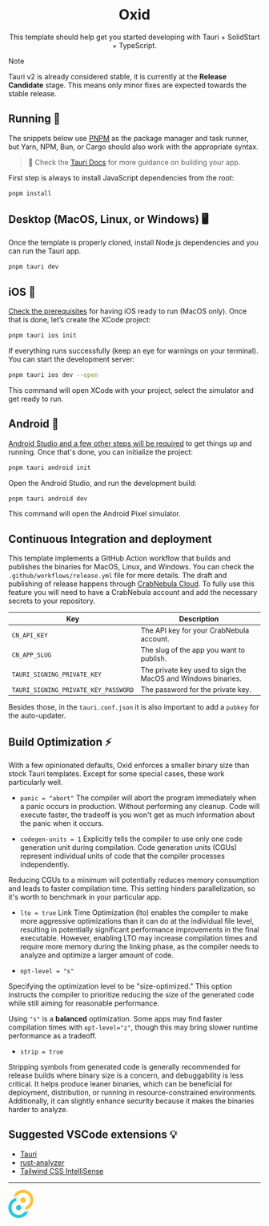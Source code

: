 <div align="center">
  <h1>Oxid</h1>
  <p>This template should help get you started developing with Tauri + SolidStart + TypeScript.</p>
</div>

> [!note]
> Tauri v2 is already considered stable, it is currently at the **Release Candidate** stage. This means only minor fixes are expected towards the stable release.

## Running 🚤

The snippets below use [PNPM](https://pnpm.io) as the package manager and task runner, but Yarn, NPM, Bun, or Cargo should also work with the appropriate syntax.

> 🛟 Check the [Tauri Docs](https://v2.tauri.app/) for more guidance on building your app.

First step is always to install JavaScript dependencies from the root:

```sh
pnpm install
```

## Desktop (MacOS, Linux, or Windows) 🖥️

Once the template is properly cloned, install Node.js dependencies and you can run the Tauri app.

```sh
pnpm tauri dev
```

## iOS 🍎

[Check the prerequisites](https://v2.tauri.app/guides/prerequisites/#ios) for having iOS ready to run (MacOS only).
Once that is done, let’s create the XCode project:

```sh
pnpm tauri ios init
```

If everything runs successfully (keep an eye for warnings on your terminal).
You can start the development server:

```sh
pnpm tauri ios dev --open
```

This command will open XCode with your project, select the simulator and get ready to run.

## Android 🤖

[Android Studio and a few other steps will be required](https://v2.tauri.app/guides/prerequisites/#android) to get things up and running.
Once that's done, you can initialize the project:

```sh
pnpm tauri android init
```

Open the Android Studio, and run the development build:

```sh
pnpm tauri android dev
```

This command will open the Android Pixel simulator.

## Continuous Integration and deployment

This template implements a GitHub Action workflow that builds and publishes the binaries for MacOS, Linux, and Windows. You can check the `.github/workflows/release.yml` file for more details. The draft and publishing of release happens through [CrabNebula Cloud](https://crabnebula.dev/cloud). To fully use this feature you will need to have a CrabNebula account and add the necessary secrets to your repository.

| Key                                  | Description                                                  |
| ------------------------------------ | ------------------------------------------------------------ |
| `CN_API_KEY`                         | The API key for your CrabNebula account.                     |
| `CN_APP_SLUG`                        | The slug of the app you want to publish.                     |
| `TAURI_SIGNING_PRIVATE_KEY`          | The private key used to sign the MacOS and Windows binaries. |
| `TAURI_SIGNING_PRIVATE_KEY_PASSWORD` | The password for the private key.                            |

Besides those, in the `tauri.conf.json` it is also important to add a `pubkey` for the auto-updater.

## Build Optimization ⚡

With a few opinionated defaults, Oxid enforces a smaller binary size than stock Tauri templates. Except for some special cases, these work particularly well.

- `panic = "abort"`
  The compiler will abort the program immediately when a panic occurs in production. Without performing any cleanup. Code will execute faster, the tradeoff is you won't get as much information about the panic when it occurs.

- `codegen-units = 1`
  Explicitly tells the compiler to use only one code generation unit during compilation. Code generation units (CGUs) represent individual units of code that the compiler processes independently.

Reducing CGUs to a minimum will potentially reduces memory consumption and leads to faster compilation time. This setting hinders parallelization, so it's worth to benchmark in your particular app.

- `lto = true`
  Link Time Optimization (lto) enables the compiler to make more aggressive optimizations than it can do at the individual file level, resulting in potentially significant performance improvements in the final executable. However, enabling LTO may increase compilation times and require more memory during the linking phase, as the compiler needs to analyze and optimize a larger amount of code.

- `opt-level = "s"`

Specifying the optimization level to be "size-optimized." This option instructs the compiler to prioritize reducing the size of the generated code while still aiming for reasonable performance.

Using `"s"` is a **balanced** optimization. Some apps may find faster compilation times with `opt-level="z"`, though this may bring slower runtime performance as a tradeoff.

- `strip = true`

Stripping symbols from generated code is generally recommended for release builds where binary size is a concern, and debuggability is less critical. It helps produce leaner binaries, which can be beneficial for deployment, distribution, or running in resource-constrained environments. Additionally, it can slightly enhance security because it makes the binaries harder to analyze.

## Suggested VSCode extensions 💡

- [Tauri](https://marketplace.visualstudio.com/items?itemName=tauri-apps.tauri-vscode)
- [rust-analyzer](https://marketplace.visualstudio.com/items?itemName=rust-lang.rust-analyzer)
- [Tailwind CSS IntelliSense](https://marketplace.visualstudio.com/items?itemName=bradlc.vscode-tailwindcss)

---

<img width="50" src="/public/tauri.svg" />

